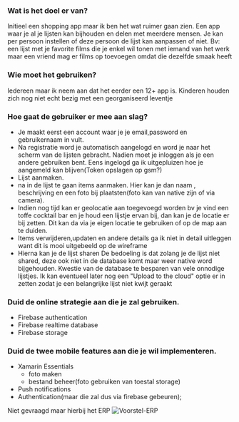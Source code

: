### Wat is het doel er van?  

Initieel een shopping app maar ik ben het wat ruimer gaan zien.
Een app waar je al je lijsten kan bijhouden en delen met meerdere mensen.
Je kan per persoon instellen of deze persoon de lijst kan aanpassen of niet.
Bv: een lijst met je favorite films die je enkel wil tonen met iemand van het werk 
maar een vriend mag er films op toevoegen omdat die dezelfde smaak heeft

### Wie moet het gebruiken?  

Iedereen maar ik neem aan dat het eerder een 12+ app is.
Kinderen houden zich nog niet echt bezig met een georganiseerd leventje

### Hoe gaat de gebruiker er mee aan slag? 

- Je maakt eerst een account waar je je email,password en gebruikernaam in vult.
- Na registratie word je automatisch aangelogd en word je naar het scherm van de lijsten gebracht.
Nadien moet je inloggen als je een andere gebruiken bent.
Eens ingelogd ga ik uitgepluizen hoe je aangemeld kan blijven(Token opslagen op gsm?)
- Lijst aanmaken.
- na in de lijst te gaan items aanmaken.
Hier kan je dan naam , beschrijving en een foto bij plaatsten(foto kan van native zijn of via camera).
- Indien nog tijd kan er geolocatie aan toegevoegd worden
bv je vind een toffe cocktail bar en je houd een lijstje ervan bij, dan kan je de locatie er bij zetten.
Dit kan da via je eigen locatie te gebruiken of op de map aan te duiden.
- Items verwijderen,updaten en andere details ga ik niet in detail uitleggen want dit is mooi uitgebeeld op de wireframe
- Hierna kan je de lijst sharen
De bedoeling is dat zolang je de lijst niet shared, deze ook niet in de database komt maar weer native word bijgehouden.
Kwestie van de database te besparen van vele onnodige lijstjes.
Ik kan eventueel later nog een "Upload to the cloud" optie er in zetten zodat je een belangrijke lijst niet kwijt geraakt

### Duid de online strategie aan die je zal gebruiken. 
- Firebase authentication
- Firebase realtime database
- Firebase storage 

### Duid de twee mobile features aan die je wil implementeren. 
- Xamarin Essentials 
  - foto maken
  - bestand beheer(foto gebruiken van toestal storage)
- Push notifications
- Authentication(maar die zal dus via firebase gebeuren);

Niet gevraagd maar hierbij het ERP
![Voorstel-ERP](https://user-images.githubusercontent.com/71714267/195335640-e1e6d99a-93e4-432e-8b8b-8c6cb00818b7.jpeg)

